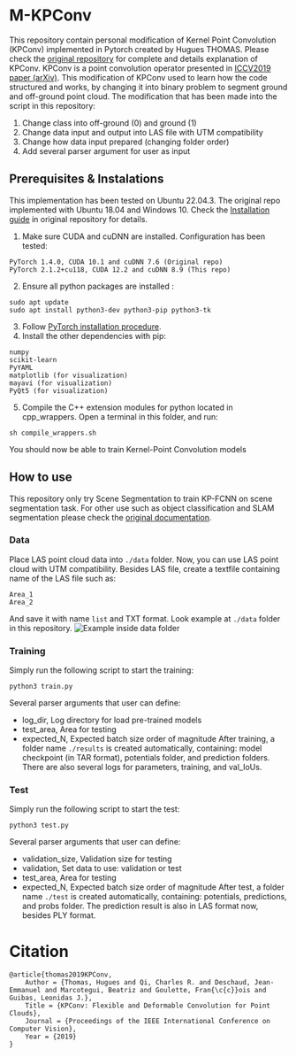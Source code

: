 # M-KPConv
This repository contain personal modification of Kernel Point Convolution (KPConv) implemented in Pytorch created by Hugues THOMAS. Please check the [original repository](https://github.com/HuguesTHOMAS/KPConv-PyTorch) for complete and details explanation of KPConv. KPConv is a point convolution operator presented in [ICCV2019 paper (arXiv)](https://arxiv.org/abs/1904.08889). This modification of KPConv used to learn how the code structured and works, by changing it into binary problem to segment ground and off-ground point cloud. The modification that has been made into the script in this repository:
1. Change class into off-ground (0) and ground (1)
2. Change data input and output into LAS file with UTM compatibility
3. Change how data input prepared (changing folder order)
4. Add several parser argument for user as input

## Prerequisites & Instalations
This implementation has been tested on Ubuntu 22.04.3. The original repo implemented with Ubuntu 18.04 and Windows 10. Check the [Installation guide](https://github.com/HuguesTHOMAS/KPConv-PyTorch/blob/master/INSTALL.md) in original repository for details.
1. Make sure CUDA and cuDNN are installed. Configuration has been tested:
```
PyTorch 1.4.0, CUDA 10.1 and cuDNN 7.6 (Original repo)
PyTorch 2.1.2+cu118, CUDA 12.2 and cuDNN 8.9 (This repo)
```
2. Ensure all python packages are installed :
```
sudo apt update
sudo apt install python3-dev python3-pip python3-tk
```
3. Follow [PyTorch installation procedure](https://pytorch.org/get-started/locally/).
4. Install the other dependencies with pip:
```
numpy
scikit-learn
PyYAML
matplotlib (for visualization)
mayavi (for visualization)
PyQt5 (for visualization)
```
5. Compile the C++ extension modules for python located in cpp_wrappers. Open a terminal in this folder, and run:
```
sh compile_wrappers.sh
```
You should now be able to train Kernel-Point Convolution models

## How to use
This repository only try Scene Segmentation to train KP-FCNN on scene segmentation task. For other use such as object classification and SLAM segmentation please check the [original documentation](https://github.com/HuguesTHOMAS/KPConv-PyTorch/tree/master/doc).

### Data
Place LAS point cloud data into `./data` folder. Now, you can use LAS point cloud with UTM compatibility. Besides LAS file, create a textfile containing name of the LAS file such as:
```
Area_1
Area_2
```
And save it with name `list` and TXT format. Look example at `./data` folder in this repository.
![Example inside data folder](https://github.com/calvinwijaya/M-KPConv/assets/88726143/9a216010-6558-44eb-b654-1d769e1899ca)

### Training
Simply run the following script to start the training:
```
python3 train.py
```
Several parser arguments that user can define:
- log_dir, Log directory for load pre-trained models
- test_area, Area for testing
- expected_N, Expected batch size order of magnitude
After training, a folder name `./results` is created automatically, containing: model checkpoint (in TAR format), potentials folder, and prediction folders. There are also several logs for parameters, training, and val_IoUs.

### Test
Simply run the following script to start the test:
```
python3 test.py
```
Several parser arguments that user can define:
- validation_size, Validation size for testing
- validation, Set data to use: validation or test
- test_area, Area for testing
- expected_N, Expected batch size order of magnitude
After test, a folder name `./test` is created automatically, containing: potentials, predictions, and probs folder. The prediction result is also in LAS format now, besides PLY format.

# Citation
```
@article{thomas2019KPConv,
    Author = {Thomas, Hugues and Qi, Charles R. and Deschaud, Jean-Emmanuel and Marcotegui, Beatriz and Goulette, Fran{\c{c}}ois and Guibas, Leonidas J.},
    Title = {KPConv: Flexible and Deformable Convolution for Point Clouds},
    Journal = {Proceedings of the IEEE International Conference on Computer Vision},
    Year = {2019}
}
```
